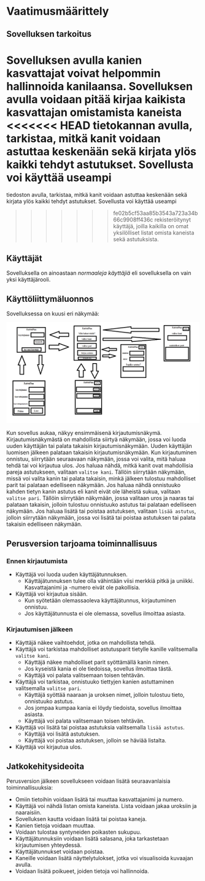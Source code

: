 # Vaatimusmäärittely

## Sovelluksen tarkoitus

Sovelluksen avulla kanien kasvattajat voivat helpommin hallinnoida kanilaansa. Sovelluksen avulla voidaan pitää kirjaa kaikista kasvattajan omistamista kaneista 
<<<<<<< HEAD
tietokannan avulla, tarkistaa, mitkä kanit voidaan astuttaa keskenään sekä kirjata ylös kaikki tehdyt astutukset. Sovellusta voi käyttää useampi 
=======
tiedoston avulla, tarkistaa, mitkä kanit voidaan astuttaa keskenään sekä kirjata ylös kaikki tehdyt astutukset. Sovellusta voi käyttää useampi 
>>>>>>> fe02b5cf53aa85b3543a723a34b66c9908ff436c
rekisteröitynyt käyttäjä, joilla kaikilla on omat yksilölliset listat omista kaneista sekä astutuksista. 

## Käyttäjät

Sovelluksella on ainoastaan *normaaleja käyttäjiä* eli sovelluksella on vain yksi käyttäjärooli.

## Käyttöliittymäluonnos

Sovelluksessa on kuusi eri näkymää:

![Image](https://github.com/kirsihel/ot-harjoitustyo/blob/master/dokumentaatio/RabbitPlan.png)

Kun sovellus aukaa, näkyy ensimmäisenä kirjautumisnäkymä. Kirjautumisnäkymästä on mahdollista siirtyä näkymään, jossa voi luoda uuden käyttäjän tai palata 
takaisin kirjautumisnäkymään. Uuden käyttäjän luomisen jälkeen palataan takaisin kirjautumisnäkymään. Kun kirjautuminen onnistuu, siirrytään seuraavaan
näkymään, jossa voi valita, mitä haluaa tehdä tai voi kirjautua ulos. Jos haluaa nähdä, mitkä kanit ovat mahdollisia pareja astutukseen, valitaan `valitse kani`.
Tällöin siirrytään näkymään, missä voi valita kanin tai palata takaisin, minkä jälkeen tulostuu mahdolliset parit tai palataan edelliseen näkymään. Jos haluaa
nähdä onnistuuko kahden tietyn kanin astutus eli kanit eivät ole läheistä sukua, valitaan `valitse pari`. Tällöin siirrytään näkymään, jossa valitaan uros ja
naaras tai palataan takaisin, jolloin tulostuu onnistuuko astutus tai palataan edelliseen näkymään. Jos haluaa lisätä tai poistaa astutuksen, valitaan `lisää
astutus`, jolloin siirrytään näkymään, jossa voi lisätä tai poistaa astutuksen tai palata takaisin edelliseen näkymään.

## Perusversion tarjoama toiminnallisuus

### Ennen kirjautumista

- Käyttäjä voi luoda uuden käyttäjätunnuksen.
  - Käyttäjätunnuksen tulee olla vähintään viisi merkkiä pitkä ja uniikki. Kasvattajanimi ja -numero eivät ole pakollisia.
- Käyttäjä voi kirjautua sisään.
  - Kun syötetään olemassaoleva käyttäjätunnus, kirjautuminen onnistuu.
  - Jos käyttäjätunnusta ei ole olemassa, sovellus ilmoittaa asiasta.
  
### Kirjautumisen jälkeen

- Käyttäjä näkee vaihtoehdot, jotka on mahdollista tehdä. 
- Käyttäjä voi tarkistaa mahdolliset astutusparit tietylle kanille valitsemalla `valitse kani`.
  - Käyttäjä näkee mahdolliset parit syöttämällä kanin nimen. 
  - Jos kyseistä kania ei ole tiedoissa, sovellus ilmoittaa tästä.
  - Käyttäjä voi palata valitsemaan toisen tehtävän.
- Käyttäjä voi tarkistaa, onnistuuko tiettyjen kanien astuttaminen valitsemalla `valitse pari`.
  - Käyttäjä syöttää naaraan ja uroksen nimet, jolloin tulostuu tieto, onnistuuko astutus.
  - Jos jompaa kumpaa kania ei löydy tiedoista, sovellus ilmoittaa asiasta.
  - Käyttäjä voi palata valitsemaan toisen tehtävän.
- Käyttäjä voi lisätä tai poistaa astutuksia valitsemalla `lisää astutus`.
  - Käyttäjä voi lisätä astutuksen.
  - Käyttäjä voi poistaa astutuksen, jolloin se häviää listalta.
- Käyttäjä voi kirjautua ulos.

## Jatkokehitysideoita

Perusversion jälkeen sovellukseen voidaan lisätä seuraavanlaisia toiminnallisuuksia:

- Omiin tietoihin voidaan lisätä tai muuttaa kasvattajanimi ja numero.
- Käyttäjä voi nähdä listan omista kaneista. Lista voidaan jakaa uroksiin ja naaraisiin.
- Sovelluksen kautta voidaan lisätä tai poistaa kaneja.
- Kanien tietoja voidaan muuttaa.
- Voidaan tulostaa syntyneiden poikasten sukupuu.
- Käyttäjätunnuksiin voidaan lisätä salasana, joka tarkastetaan kirjautumisen yhteydessä.
- Käyttäjätunnukset voidaan poistaa.
- Kaneille voidaan lisätä näyttelytulokset, jotka voi visualisoida kuvaajan avulla. 
- Voidaan lisätä poikueet, joiden tietoja voi hallinnoida.
